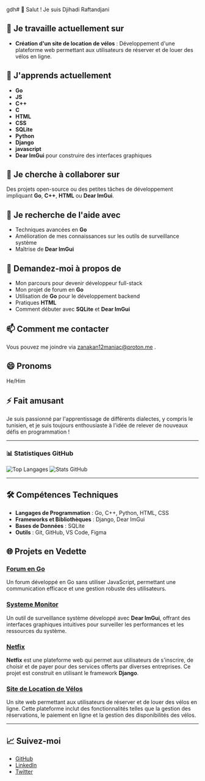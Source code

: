 gdh# 👋 Salut ! Je suis Djihadi Raftandjani

## 🔭 **Je travaille actuellement sur**  
- **Création d'un site de location de vélos** : Développement d'une plateforme web permettant aux utilisateurs de réserver et de louer des vélos en ligne.

## 🌱 **J'apprends actuellement**  
- **Go**
- **JS**
- **C++**
- **C**
- **HTML**
- **CSS**
- **SQLite**
- **Python**
- **Django**
- **javascript**
- **Dear ImGui** pour construire des interfaces graphiques

## 👯 **Je cherche à collaborer sur**  
Des projets open-source ou des petites tâches de développement impliquant **Go**, **C++**, **HTML** ou **Dear ImGui**.

## 🤔 **Je recherche de l'aide avec**  
- Techniques avancées en **Go**
- Amélioration de mes connaissances sur les outils de surveillance système
- Maîtrise de **Dear ImGui**

## 💬 **Demandez-moi à propos de**  
- Mon parcours pour devenir développeur full-stack
- Mon projet de forum en **Go**
- Utilisation de **Go** pour le développement backend
- Pratiques **HTML**
- Comment débuter avec **SQLite** et **Dear ImGui**

## 📫 **Comment me contacter**  
Vous pouvez me joindre via zanakan12maniac@proton.me .

## 😄 **Pronoms**  
He/Him

## ⚡ **Fait amusant**  
Je suis passionné par l'apprentissage de différents dialectes, y compris le tunisien, et je suis toujours enthousiaste à l'idée de relever de nouveaux défis en programmation !

---

### 📊 **Statistiques GitHub**

![Top Langages](https://github-readme-stats.vercel.app/api/top-langs/?username=Zanakan12&layout=compact)
![Stats GitHub](https://github-readme-stats.vercel.app/api?username=Zanakan12&show_icons=true&count_private=true&theme=radical)

---

## 🛠 **Compétences Techniques**

- **Langages de Programmation** : Go, C++, Python, HTML, CSS
- **Frameworks et Bibliothèques** : Django, Dear ImGui
- **Bases de Données** : SQLite
- **Outils** : Git, GitHub, VS Code, Figma

## 🌐 **Projets en Vedette**

### [Forum en Go](https://github.com/Zanakan12/forum)
Un forum développé en Go sans utiliser JavaScript, permettant une communication efficace et une gestion robuste des utilisateurs.

### [Systeme Monitor](https://github.com/Zanakan12/system-monitor)
Un outil de surveillance système développé avec **Dear ImGui**, offrant des interfaces graphiques intuitives pour surveiller les performances et les ressources du système.

### [Netfix](https://github.com/Zanakan12/netfix)
**Netfix** est une plateforme web qui permet aux utilisateurs de s'inscrire, de choisir et de payer pour des services offerts par diverses entreprises. Ce projet est construit en utilisant le framework **Django**.

### [Site de Location de Vélos](https://github.com/Zanakan12/ZK12BIKE)
Un site web permettant aux utilisateurs de réserver et de louer des vélos en ligne. Cette plateforme inclut des fonctionnalités telles que la gestion des réservations, le paiement en ligne et la gestion des disponibilités des vélos.

---

## 📈 **Suivez-moi**

- [GitHub](https://github.com/Zanakan12)
- [LinkedIn](https://www.linkedin.com/in/votre-profil)
- [Twitter](https://twitter.com/votre-profil)
